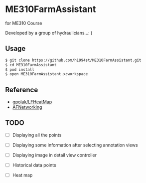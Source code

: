 # ME310FarmAssistant

for ME310 Course

Developed by a group of hydraulicians...: )

## Usage

```bash
$ git clone https://github.com/h1994st/ME310FarmAssistant.git
$ cd ME310FarmAssistant
$ pod install
$ open ME310FarmAssistant.xcworkspace
```

## Reference

- [gpolak/LFHeatMap](https://github.com/gpolak/LFHeatMap)
- [AFNetworking](https://github.com/AFNetworking/AFNetworking)

## TODO

- [ ] Displaying all the points
- [ ] Displaying some information after selecting annotation views
- [ ] Displaying image in detail view controller
- [ ] Historical data points
- [ ] Heat map

